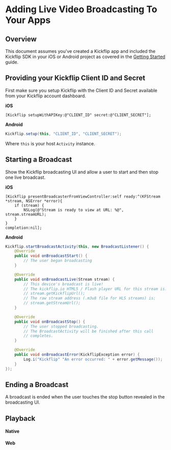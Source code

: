 # Adding Live Video Broadcasting To Your Apps

## Overview

This document assumes you've created a Kickflip app and included the Kickflip SDK in your iOS or Android project as covered in the [Getting Started](https://github.com/Kickflip/kickflip-docs/blob/master/tutorials/getting_started.md) guide.

## Providing your Kickflip Client ID and Secret

First make sure you setup Kickflip with the Client ID and Secret available from your Kickflip account dashboard.

**iOS**
```objc
[Kickflip setupWithAPIKey:@"CLIENT_ID" secret:@"CLIENT_SECRET"];
```

**Android**
```java
Kickflip.setup(this, "CLIENT_ID", "CLIENT_SECRET");
```
Where `this` is your host `Activity` instance.


## Starting a Broadcast

Show the Kickflip broadcasting UI and allow a user to start and then stop one live broadcast.

**iOS**
```objc
[Kickflip presentBroadcasterFromViewController:self ready:^(KFStream *stream, NSError *error){ 
    if (stream) {
    	NSLog(@"Stream is ready to view at URL: %@", stream.streamURL);
    }
} 
completion:nil];
```
**Android**

```java
Kickflip.startBroadcastActivity(this, new BroadcastListener() {
    @Override
    public void onBroadcastStart() {
		// The user began broadcasting
    }

    @Override
    public void onBroadcastLive(Stream stream) { 
        // This device's broadcast is live!
        // The kickflip.io HTML5 / Flash player URL for this stream is:
        // stream.getKickflipUrl();
        // The raw stream address (.m3u8 file for HLS streams) is:
        // stream.getStreamUrl();     
    }

    @Override
    public void onBroadcastStop() {
		// The user stopped broadcasting.
		// The BroadcastActivity will be finished after this call
		// completes.
    }

    @Override
    public void onBroadcastError(KickflipException error) {
    	Log.i("Kickflip" "An error occurred: " + error.getMessage());
    }
});

```

## Ending a Broadcast
A broadcast is ended when the user touches the stop button revealed in the broadcasting UI.

## Playback

#### Native
#### Web

